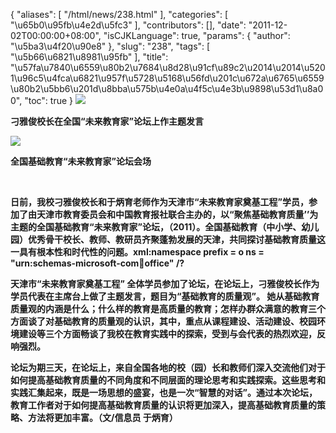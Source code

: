 {
    "aliases": [
        "/html/news/238.html"
    ],
    "categories": [
        "\u65b0\u95fb\u4e2d\u5fc3"
    ],
    "contributors": [],
    "date": "2011-12-02T00:00:00+08:00",
    "isCJKLanguage": true,
    "params": {
        "author": "\u5ba3\u4f20\u90e8"
    },
    "slug": "238",
    "tags": [
        "\u5b66\u6821\u8981\u95fb"
    ],
    "title": "\u57fa\u7840\u6559\u80b2\u7684\u8d28\u91cf\u89c2\u2014\u2014\u5201\u96c5\u4fca\u6821\u957f\u5728\u5168\u56fd\u201c\u672a\u6765\u6559\u80b2\u5bb6\u201d\u8bba\u575b\u4e0a\u4f5c\u4e3b\u9898\u53d1\u8a00",
    "toc": true
}
**![](https://cdn.tfls.online/mirror/full/30c36e26b022b00ca6f27d2ff4b80f2470025cdd.jpg)**

**刁雅俊校长在全国“未来教育家”论坛上作主题发言**

**![](https://cdn.tfls.online/mirror/full/cd9efd6414eaea3adb3f10803e9252834acf826d.jpg)**

**全国基础教育“未来教育家”论坛会场**

 

**日前，我校刁雅俊校长和于炳育老师作为天津市“未来教育家奠基工程”学员，参加了由天津市教育委员会和中国教育报社联合主办的，以“聚焦基础教育质量’’为主题的全国基础教育“未来教育家”论坛，（2011）。全国基础教育（中小学、幼儿园）优秀骨干校长、教师、教研员齐聚蓬勃发展的天津，共同探讨基础教育质量这一具有根本性和时代性的问题。xml:namespace prefix = o ns = "urn:schemas-microsoft-com:office:office" /?**

**天津市“未来教育家奠基工程” 全体学员参加了论坛，在论坛上，刁雅俊校长作为学员代表在主席台上做了主题发言，题目为“基础教育的质量观”。 她从基础教育质量观的内涵是什么；什么样的教育是高质量的教育；怎样办群众满意的教育三个方面谈了对基础教育的质量观的认识，其中，重点从课程建设、活动建设、校园环境建设等三个方面畅谈了我校在教育实践中的探索，受到与会代表的热烈欢迎，反响强烈。**

**论坛为期三天，在论坛上，来自全国各地的校（园）长和教师们深入交流他们对于如何提高基础教育质量的不同角度和不同层面的理论思考和实践探索。这些思考和实践汇集起来，既是一场思想的盛宴，也是一次“智慧的对话”。通过本次论坛，教育工作者对于如何提高基础教育质量的认识将更加深入，提高基础教育质量的策略、方法将更加丰富。（文/信息员 于炳育）**

